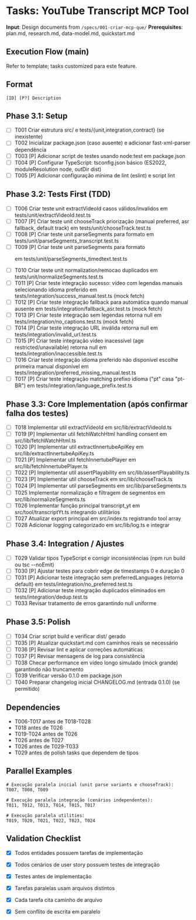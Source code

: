 # Tasks: YouTube Transcript MCP Tool

**Input**: Design documents from `/specs/001-criar-mcp-que/`
**Prerequisites**: plan.md, research.md, data-model.md, quickstart.md

## Execution Flow (main)
Refer to template; tasks customized para este feature.

## Format
`[ID] [P?] Description`

## Phase 3.1: Setup
- [ ] T001 Criar estrutura src/ e tests/{unit,integration,contract} (se inexistente)
- [ ] T002 Inicializar package.json (caso ausente) e adicionar fast-xml-parser dependência
- [ ] T003 [P] Adicionar script de testes usando node:test em package.json
- [ ] T004 [P] Configurar TypeScript: tsconfig.json básico (ES2022, moduleResolution node, outDir dist)
- [ ] T005 [P] Adicionar configuração mínima de lint (eslint) e script lint

## Phase 3.2: Tests First (TDD)
- [ ] T006 Criar teste unit extractVideoId casos válidos/invalidos em tests/unit/extractVideoId.test.ts
- [ ] T007 [P] Criar teste unit chooseTrack priorização (manual preferred, asr fallback, default track) em tests/unit/chooseTrack.test.ts
- [ ] T008 [P] Criar teste unit parseSegments para formato <transcript><text> em tests/unit/parseSegments_transcript.test.ts
- [ ] T009 [P] Criar teste unit parseSegments para formato <timedtext><body><p> em tests/unit/parseSegments_timedtext.test.ts
- [ ] T010 Criar teste unit normalization/remocao duplicados em tests/unit/normalizeSegments.test.ts
- [ ] T011 [P] Criar teste integração sucesso: vídeo com legendas manuais selecionando idioma preferido em tests/integration/success_manual.test.ts (mock fetch)
- [ ] T012 [P] Criar teste integração fallback para automática quando manual ausente em tests/integration/fallback_asr.test.ts (mock fetch)
- [ ] T013 [P] Criar teste integração sem legendas retorna null em tests/integration/no_captions.test.ts (mock fetch)
- [ ] T014 [P] Criar teste integração URL inválida retorna null em tests/integration/invalid_url.test.ts
- [ ] T015 [P] Criar teste integração vídeo inacessível (age restricted/unavailable) retorna null em tests/integration/inaccessible.test.ts
- [ ] T016 Criar teste integração idioma preferido não disponível escolhe primeira manual disponível em tests/integration/preferred_missing_manual.test.ts
- [ ] T017 [P] Criar teste integração matching prefixo idioma ("pt" casa "pt-BR") em tests/integration/language_prefix.test.ts

## Phase 3.3: Core Implementation (após confirmar falha dos testes)
- [ ] T018 Implementar util extractVideoId em src/lib/extractVideoId.ts
- [ ] T019 [P] Implementar util fetchWatchHtml handling consent em src/lib/fetchWatchHtml.ts
- [ ] T020 [P] Implementar util extractInnertubeApiKey em src/lib/extractInnertubeApiKey.ts
- [ ] T021 [P] Implementar util fetchInnertubePlayer em src/lib/fetchInnertubePlayer.ts
- [ ] T022 [P] Implementar util assertPlayability em src/lib/assertPlayability.ts
- [ ] T023 [P] Implementar util chooseTrack em src/lib/chooseTrack.ts
- [ ] T024 [P] Implementar util parseSegments em src/lib/parseSegments.ts
- [ ] T025 Implementar normalização e filtragem de segmentos em src/lib/normalizeSegments.ts
- [ ] T026 Implementar função principal transcript_yt em src/tool/transcriptYt.ts integrando utilitários
- [ ] T027 Atualizar export principal em src/index.ts registrando tool array
- [ ] T028 Adicionar logging categorizado em src/lib/log.ts e integrar

## Phase 3.4: Integration / Ajustes
- [ ] T029 Validar tipos TypeScript e corrigir inconsistências (npm run build ou tsc --noEmit)
- [ ] T030 [P] Ajustar testes para cobrir edge de timestamps 0 e duração 0
- [ ] T031 [P] Adicionar teste integração sem preferredLanguages (retorna default) em tests/integration/no_preferred.test.ts
- [ ] T032 [P] Adicionar teste integração duplicados eliminados em tests/integration/dedup.test.ts
- [ ] T033 Revisar tratamento de erros garantindo null uniforme

## Phase 3.5: Polish
- [ ] T034 Criar script build e verificar dist/ gerado
- [ ] T035 [P] Atualizar quickstart.md com caminhos reais se necessário
- [ ] T036 [P] Revisar lint e aplicar correções automáticas
- [ ] T037 [P] Revisar mensagens de log para consistência
- [ ] T038 Checar performance em vídeo longo simulado (mock grande) garantindo não truncamento
- [ ] T039 Verificar versão 0.1.0 em package.json
- [ ] T040 Preparar changelog inicial CHANGELOG.md (entrada 0.1.0) (se permitido)

## Dependencies
- T006-T017 antes de T018-T028
- T018 antes de T026
- T019-T024 antes de T026
- T026 antes de T027
- T026 antes de T029-T033
- T029 antes de polish tasks que dependem de tipos

## Parallel Examples
```
# Execução paralela inicial (unit parse variants e chooseTrack):
T007, T008, T009

# Execução paralela integração (cenários independentes):
T011, T012, T013, T014, T015, T017

# Execução paralela utilities:
T019, T020, T021, T022, T023, T024
```

## Validation Checklist
- [x] Todos entidades possuem tarefas de implementação
- [x] Todos cenários de user story possuem testes de integração
- [x] Testes antes de implementação
- [x] Tarefas paralelas usam arquivos distintos
- [x] Cada tarefa cita caminho de arquivo
- [x] Sem conflito de escrita em paralelo

